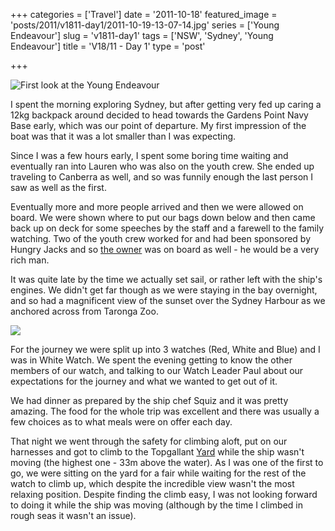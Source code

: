 +++
categories = ['Travel']
date = '2011-10-18'
featured_image = 'posts/2011/v1811-day1/2011-10-19-13-07-14.jpg'
series = ['Young Endeavour']
slug = 'v1811-day1'
tags = ['NSW', 'Sydney', 'Young Endeavour']
title = 'V18/11 - Day 1'
type = 'post'

+++

![First look at the Young Endeavour](2011-10-19-13-07-14.jpg)

I spent the morning exploring Sydney, but after getting very fed up caring a 12kg backpack around decided to head towards the Gardens Point Navy Base early, which was our point of departure. My first impression of the boat was that it was a lot smaller than I was expecting.

Since I was a few hours early, I spent some boring time waiting and eventually ran into Lauren who was also on the youth crew. She ended up traveling to Canberra as well, and so was funnily enough the last person I saw as well as the first.

Eventually more and more people arrived and then we were allowed on board. We were shown where to put our bags down below and then came back up on deck for some speeches by the staff and a farewell to the family watching. Two of the youth crew worked for and had been sponsored by Hungry Jacks and so [the owner](http://en.wikipedia.org/wiki/Jack_Cowin) was on board as well - he would be a very rich man.

It was quite late by the time we actually set sail, or rather left with the ship's engines. We didn't get far though as we were staying in the bay overnight, and so had a magnificent view of the sunset over the Sydney Harbour as we anchored across from Taronga Zoo.

![](P1080929.jpg)

For the journey we were split up into 3 watches (Red, White and Blue) and I was in White Watch. We spent the evening getting to know the other members of our watch, and talking to our Watch Leader Paul about our expectations for the journey and what we wanted to get out of it.

We had dinner as prepared by the ship chef Squiz and it was pretty amazing. The food for the whole trip was excellent and there was usually a few choices as to what meals were on offer each day.

That night we went through the safety for climbing aloft, put on our harnesses and got to climb to the Topgallant [Yard](http://en.wikipedia.org/wiki/Yard_(sailing)) while the ship wasn't moving (the highest one - 33m above the water). As I was one of the first to go, we were sitting on the yard for a fair while waiting for the rest of the watch to climb up, which despite the incredible view wasn't the most relaxing position. Despite finding the climb easy, I was not looking forward to doing it while the ship was moving (although by the time I climbed in rough seas it wasn't an issue).